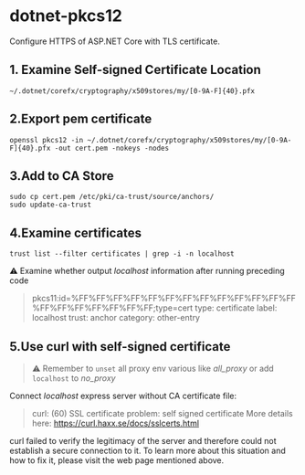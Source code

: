 # dotnet-pkcs12

Configure HTTPS of ASP.NET Core with TLS certificate.

## 1. Examine Self-signed Certificate Location

`~/.dotnet/corefx/cryptography/x509stores/my/[0-9A-F]{40}.pfx`

## 2.Export pem certificate

```
openssl pkcs12 -in ~/.dotnet/corefx/cryptography/x509stores/my/[0-9A-F]{40}.pfx -out cert.pem -nokeys -nodes
```

## 3.Add to CA Store

```
sudo cp cert.pem /etc/pki/ca-trust/source/anchors/
sudo update-ca-trust
```

## 4.Examine certificates

```
trust list --filter certificates | grep -i -n localhost
```

 :warning: Examine whether output *localhost* information after running preceding code

> pkcs11:id=%FF%FF%FF%FF%FF%FF%FF%FF%FF%FF%FF%FF%FF%FF%FF%FF%FF%FF%FF%FF;type=cert
    type: certificate
    label: localhost
    trust: anchor
    category: other-entry

## 5.Use curl with self-signed certificate

> :warning: Remember to `unset` all proxy env various like *all_proxy* or add `localhost` to *no_proxy*

Connect *localhost* express server without CA certificate file:

> curl: (60) SSL certificate problem: self signed certificate
More details here: https://curl.haxx.se/docs/sslcerts.html

curl failed to verify the legitimacy of the server and therefore could not
establish a secure connection to it. To learn more about this situation and
how to fix it, please visit the web page mentioned above.

